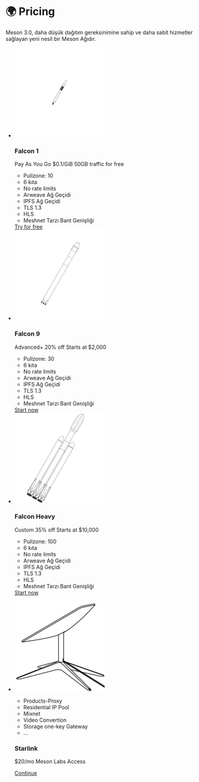 # 🌍 Pricing

Meson 3.0, daha düşük dağıtım gereksinimine sahip ve daha sabit hizmetler sağlayan yeni nesil bir Meson Ağıdır.

<div class="pricing-table-wrapper">
  <ul class="pricing-table">
    <li class="pricing-table__item">
      <img src="../images/falcon-1.svg" alt="" class="pricing-table__img"/>
      <h3 class="pricing-table__title">Falcon 1</h3>
      <p class="pricing-table__description">
        <span class="pricing-table__tagline">Pay As You Go
</span>
        <span class="pricing-table__price">$0.1/GiB</span>
        <span class="pricing-table__save">50GB traffic for free</span>
      </p>
      <ul class="pricing-table__products">
        <li class="pricing-table__product">Pullzone: 10</li>
        <li class="pricing-table__product">6 kıta</li>
        <li class="pricing-table__product">No rate limits</li>
        <li class="pricing-table__product">Arweave Ağ Geçidi</li>
        <li class="pricing-table__product">IPFS Ağ Geçidi</li>
        <li class="pricing-table__product">TLS 1.3</li>
        <li class="pricing-table__product">HLS</li>
        <li class="pricing-table__product">Meshnet Tarzı Bant Genişliği</li>
      </ul>
      <a href="https://dashboard.meson.network/user/balance"
      class="pricing-table__button"
      target="_blank"
      >
      Try for free</a>
    </li>
    <li class="pricing-table__item pricing-table__item--popular" data-popular="MOST POPULAR">
      <img src="../images/falcon-9.svg" alt="" class="pricing-table__img" />
      <h3 class="pricing-table__title">Falcon 9</h3>
      <p class="pricing-table__description">
        <span class="pricing-table__tagline">Advanced+</span>
        <span class="pricing-table__price">20% off</span>
        <span class="pricing-table__save">Starts at $2,000</span>
      </p>
      <ul class="pricing-table__products">
        <li class="pricing-table__product">Pullzone: 30</li>
        <li class="pricing-table__product">6 kıta</li>
        <li class="pricing-table__product">No rate limits</li>
        <li class="pricing-table__product">Arweave Ağ Geçidi</li>
        <li class="pricing-table__product">IPFS Ağ Geçidi</li>
        <li class="pricing-table__product">TLS 1.3</li>
        <li class="pricing-table__product">HLS</li>
        <li class="pricing-table__product">Meshnet Tarzı Bant Genişliği</li>
      </ul>
      <a
      href="https://dashboard.meson.network/user/balance"
      class="pricing-table__button"
      target="_blank"
      >
      Start now</a>
    </li>
    <li class="pricing-table__item">
      <img src="../images/falcon-heavy.svg" alt="" class="pricing-table__img" />
      <h3 class="pricing-table__title">Falcon Heavy</h3>
      <p class="pricing-table__description">
        <span class="pricing-table__tagline">Custom</span>
        <span class="pricing-table__price">35% off</span>
        <span class="pricing-table__save">Starts at $10,000</span>
      </p>
      <ul class="pricing-table__products">
        <li class="pricing-table__product">Pullzone: 100</li>
        <li class="pricing-table__product">6 kıta</li>
        <li class="pricing-table__product">No rate limits</li>
        <li class="pricing-table__product">Arweave Ağ Geçidi</li>
        <li class="pricing-table__product">IPFS Ağ Geçidi</li>
        <li class="pricing-table__product">TLS 1.3</li>
        <li class="pricing-table__product">HLS</li>
        <li class="pricing-table__product">Meshnet Tarzı Bant Genişliği</li>
      </ul>
      <a
      href="https://dashboard.meson.network/user/balance"
      class="pricing-table__button"
      target="_blank"
      >
      Start now</a>
    </li>
  </ul>
  <ul class="pricing-table-1">
    <li class="pricing-table-1__item">
      <div class="pricing-table-1__col pricing-table-1__md">
      <img src="../images/starlink.svg" alt="" class="pricing-table-1__img" />
      </div>
      <div class="pricing-table-1__col pricing-table-1__md">
      <ul class="pricing-table-1__products">
        <li class="pricing-table-1__product">Products-Proxy</li>
        <li class="pricing-table-1__product">Residential IP Pool</li>
        <li class="pricing-table-1__product">Mixnet</li>
        <li class="pricing-table-1__product">Video Convertion</li>
        <li class="pricing-table-1__product">Storage one-key Gateway</li>
        <li class="pricing-table-1__product">...</li>
      </ul>
      </div>
      <div class="pricing-table-1__col pricing-table-1__lg">
        <h3 class="pricing-table-1__title">Starlink</h3>
        <p class="pricing-table-1__description">
        <span class="pricing-table-1__price">$20/mo</span>
        <span class="pricing-table-1__save">Meson Labs Access</span>
      </p>
      <a
        href="https://dashboard.meson.network/user/balance" class="pricing-table-1__button"
        target="_blank">
        Continue
      </a>
      </div>
    </li>
  </ul>
</div>